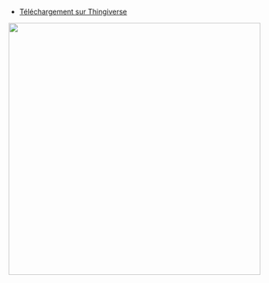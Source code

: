 - [Téléchargement sur Thingiverse](https://www.thingiverse.com/thing:4916950)  

<p align="center">  
  <img src="https://user-images.githubusercontent.com/62854582/164060580-3fda5f97-c952-41f3-aea1-43b30f48e8a3.png" width="500"/>  
</p>